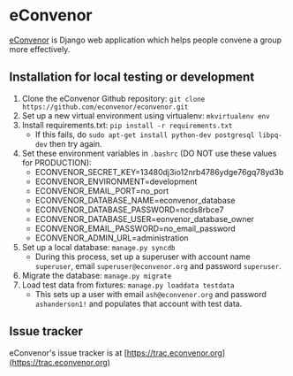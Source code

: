 # eConvenor

[eConvenor](https://www.econvenor.org) is Django web application which helps people convene a group more effectively.

## Installation for local testing or development

1. Clone the eConvenor Github repository: `git clone https://github.com/econvenor/econvenor.git`
1. Set up a new virtual environment using virtualenv: `mkvirtualenv env`
1. Install requirements.txt: `pip install -r requirements.txt`
    - If this fails, do `sudo apt-get install python-dev postgresql libpq-dev` then try again.
1. Set these environment variables in `.bashrc` (DO NOT use these values for PRODUCTION):
    - ECONVENOR_SECRET_KEY=13480dj3io12nrb4786ydge76gq78yd3b
    - ECONVENOR_ENVIRONMENT=development
    - ECONVENOR_EMAIL_PORT=no_port
    - ECONVENOR_DATABASE_NAME=econvenor_database
    - ECONVENOR_DATABASE_PASSWORD=ncds8rbce7
    - ECONVENOR_DATABASE_USER=eonvenor_database_owner
    - ECONVENOR_EMAIL_PASSWORD=no_email_password
    - ECONVENOR_ADMIN_URL=administration
1. Set up a local database: `manage.py syncdb`
    - During this process, set up a superuser with account name `superuser`, email `superuser@econvenor.org` and password `superuser`.
1. Migrate the database: `manage.py migrate`
1. Load test data from fixtures: `manage.py loaddata testdata`
    - This sets up a user with email `ash@econvenor.org` and password `ashanderson1!` and populates that account with test data.

## Issue tracker

eConvenor's issue tracker is at [https://trac.econvenor.org](https://trac.econvenor.org)
